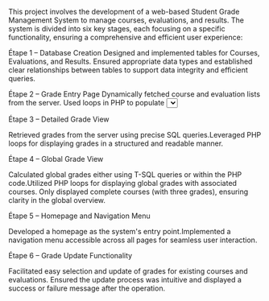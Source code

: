 This project involves the development of a web-based Student Grade Management System to manage courses, evaluations, and results. The system is divided into six key stages, each focusing on a specific functionality, ensuring a comprehensive and efficient user experience:

Étape 1 – Database Creation
Designed and implemented tables for Courses, Evaluations, and Results.
Ensured appropriate data types and established clear relationships between tables to support data integrity and efficient queries.

Étape 2 – Grade Entry Page
Dynamically fetched course and evaluation lists from the server.
Used loops in PHP to populate <select> elements for efficient form management.

Étape 3 – Detailed Grade View

Retrieved grades from the server using precise SQL queries.Leveraged PHP loops for displaying grades in a structured and readable manner.






Étape 4 – Global Grade View

Calculated global grades either using T-SQL queries or within the PHP code.Utilized PHP loops for displaying global grades with associated courses.
Only displayed complete courses (with three grades), ensuring clarity in the global overview.






Étape 5 – Homepage and Navigation Menu

Developed a homepage as the system's entry point.Implemented a navigation menu accessible across all pages for seamless user interaction.




Étape 6 – Grade Update Functionality

Facilitated easy selection and update of grades for existing courses and evaluations.
Ensured the update process was intuitive and displayed a success or failure message after the operation.

